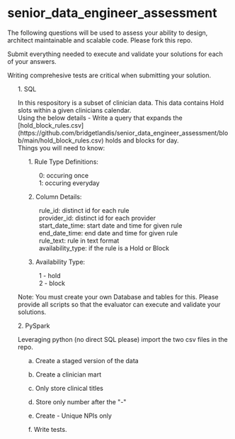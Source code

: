 # senior_data_engineer_assessment


The following questions will be used to assess your ability to design, architect maintainable and scalable code.   Please fork this repo.

Submit everything needed to execute and validate your solutions for each of your answers.

Writing comprehesive tests are critical when submitting your solution.

<ol>1.  SQL</ol>

<ul>In this respository is a subset of clinician data.  This data contains Hold slots within a given clinicians calendar.  </br> Using the below details - Write a query that expands the [hold_block_rules.csv](https://github.com/bridgetlandis/senior_data_engineer_assessment/blob/main/hold_block_rules.csv)
 holds and blocks for day.</br>  Things you will need to know: 

<ul> 1.  Rule Type Definitions: 
  <ul>
    0: occuring once</br>
    1: occuring everyday
  </ul>
</ul>
<ul> 2.  Column Details:
  <ul>
    rule_id: distinct id for each rule</br>
    provider_id: distinct id for each provider</br>
    start_date_time: start date and time for given rule</br>
    end_date_time: end date and time for given rule</br>
    rule_text: rule in text format </br>
    availability_type: if the rule is a Hold or Block
  </ul>
</ul>
<ul>3. Availability Type:
  <ul> 
    1 - hold</br>
    2 - block
  </ul>
</ul>
</ul>

<ul>Note:  You must create your own Database and tables for this.  Please provide all scripts so that the evaluator can execute and validate your solutions.</ul></ul> 


<ol>2.  PySpark </ol>

<ul>Leveraging python (no direct SQL please) import the two csv files in the repo.</br>
		<ul>a. Create a staged version of the data</ul>
		<ul>b. Create a clinician mart</ul>
		<ul>c. Only store clinical titles </ul>
		<ul>d. Store only number after the "-"</ul>
		<ul>e. Create - Unique NPIs only</ul>
    <ul>f. Write tests.</ul>
</ul>
